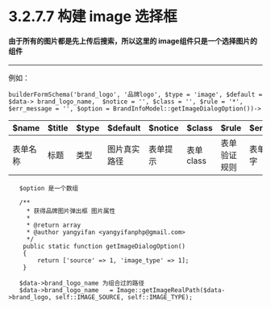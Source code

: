 3.2.7.7 构建 image 选择框
===

#### 由于所有的图片都是先上传后搜索，所以这里的 image组件只是一个选择图片的组件
-------------------

例如：

```
builderFormSchema('brand_logo', '品牌logo', $type = 'image', $default = $data-> brand_logo_name,  $notice = '', $class = '', $rule = '*', $err_message = '', $option = BrandInfoModel::getImageDialogOption())->
```

$name|$title|$type|$default|$notice|$class|$rule|$err_message|$option
------|------|----|--------|------|--------|----|------------|-------
表单名称|标题|类型|图片真实路径|表单提示|表单class|表单验证规则|表单验证提示文字|选项

```
   $option 是一个数组

   /**
     * 获得品牌图片弹出框 图片属性
     *
     * @return array
     * @author yangyifan <yangyifanphp@gmail.com>
     */
    public static function getImageDialogOption()
    {
        return ['source' => 1, 'image_type' => 1];
    }

   $data->brand_logo_name 为组合过的路径
   $data->brand_logo_name   = Image::getImageRealPath($data->brand_logo, self::IMAGE_SOURCE, self::IMAGE_TYPE);
```

